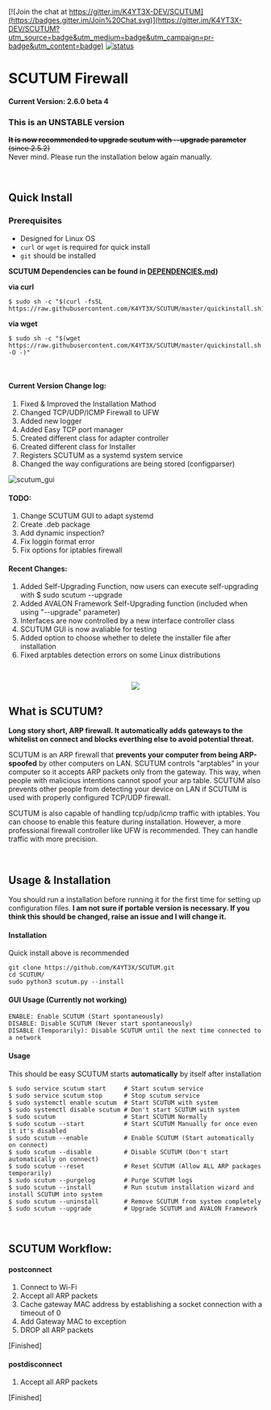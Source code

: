 [![Join the chat at https://gitter.im/K4YT3X-DEV/SCUTUM](https://badges.gitter.im/Join%20Chat.svg)](https://gitter.im/K4YT3X-DEV/SCUTUM?utm_source=badge&utm_medium=badge&utm_campaign=pr-badge&utm_content=badge)
[![status](https://travis-ci.org/K4YT3X/SCUTUM.svg)](https://travis-ci.org/K4YT3X/SCUTUM)

# SCUTUM Firewall

#### Current Version: 2.6.0 beta 4

### This is an UNSTABLE version

~~**It is now recommended to upgrade scutum with --upgrade parameter** (since 2.5.2)~~  
Never mind. Please run the installation below again manually.

<br>

## Quick Install
### Prerequisites
* Designed for Linux OS
* `curl` or `wget` is required for quick install
* `git` should be installed

**SCUTUM Dependencies can be found in [DEPENDENCIES.md](https://raw.githubusercontent.com/K4YT3X/SCUTUM/master/DEPENDENCIES.md))**

**via curl**
~~~~
$ sudo sh -c "$(curl -fsSL https://raw.githubusercontent.com/K4YT3X/SCUTUM/master/quickinstall.sh)"
~~~~

**via wget**
~~~~
$ sudo sh -c "$(wget https://raw.githubusercontent.com/K4YT3X/SCUTUM/master/quickinstall.sh -O -)"
~~~~

</br>

#### Current Version Change log:
1. Fixed & Improved the Installation Mathod
1. Changed TCP/UDP/ICMP Firewall to UFW
1. Added new logger
1. Added Easy TCP port manager
1. Created different class for adapter controller
1. Created different class for Installer
1. Registers SCUTUM as a systemd system service
1. Changed the way configurations are being stored (configparser)

![scutum_gui](https://user-images.githubusercontent.com/21986859/29802954-bb3475f2-8c46-11e7-8c21-efae476ac5a6.png)

#### TODO:
1. Change SCUTUM GUI to adapt systemd
1. Create .deb package
1. Add dynamic inspection?
1. Fix loggin format error
1. Fix options for iptables firewall


#### Recent Changes:
1. Added Self-Upgrading Function, now users can execute self-upgrading with $ sudo scutum --upgrade
1. Added AVALON Framework Self-Upgrading function (included when using "--upgrade" parameter)
1. Interfaces are now controlled by a new interface controller class
1. SCUTUM GUI is now avaliable for testing
1. Added option to choose whether to delete the installer file after installation
1. Fixed arptables detection errors on some Linux distributions

<br>
<p align="center"> 
<img src="https://user-images.githubusercontent.com/21986859/27760965-d228eda6-5e29-11e7-9ba6-3d9cc0408fd8.png">
</p>

## What is SCUTUM?
<b>Long story short, ARP firewall. It automatically adds gateways to the whitelist on connect and blocks everthing else to avoid potential threat.</b>

SCUTUM is an ARP firewall that **prevents your computer from being ARP-spoofed** by other computers on LAN. SCUTUM controls "arptables" in your computer so it accepts ARP packets only from the gateway. This way, when people with malicious intentions cannot spoof your arp table. SCUTUM also prevents other people from detecting your device on LAN if SCUTUM is used with properly configured TCP/UDP firewall.

SCUTUM is also capable of handling tcp/udp/icmp traffic with iptables. You can choose to enable this feature during installation. However, a more professional firewall controller like UFW is recommended. They can handle traffic with more precision.

<br>

## Usage & Installation
You should run a installation before running it for the first time for setting up configuration files. 
<b>I am not sure if portable version is necessary. If you think this should be changed, raise an issue and I will change it.</b>
#### Installation
Quick install above is recommended
~~~~
git clone https://github.com/K4YT3X/SCUTUM.git
cd SCUTUM/
sudo python3 scutum.py --install
~~~~

#### GUI Usage (Currently not working)
~~~~
ENABLE: Enable SCUTUM (Start spontaneously)
DISABLE: Disable SCUTUM (Never start spontaneously)
DISABLE (Temporarily): Disable SCUTUM until the next time connected to a network
~~~~


#### Usage
This should be easy
SCUTUM starts <b>automatically</b> by itself after installation
~~~~
$ sudo service scutum start     # Start scutum service
$ sudo service scutum stop      # Stop scutum service
$ sudo systemctl enable scutum  # Start SCUTUM with system
$ sudo systemctl disable scutum # Don't start SCUTUM with system
$ sudo scutum                   # Start SCUTUM Normally
$ sudo scutum --start           # Start SCUTUM Manually for once even it it's disabled
$ sudo scutum --enable          # Enable SCUTUM (Start automatically on connect)
$ sudo scutum --disable         # Disable SCUTUM (Don't start automatically on connect)
$ sudo scutum --reset           # Reset SCUTUM (Allow ALL ARP packages temporarily)
$ sudo scutum --purgelog        # Purge SCUTUM logs
$ sudo scutum --install         # Run scutum installation wizard and install SCUTUM into system
$ sudo scutum --uninstall       # Remove SCUTUM from system completely 
$ sudo scutum --upgrade         # Upgrade SCUTUM and AVALON Framework
~~~~

<br>

## SCUTUM Workflow:
#### postconnect
1. Connect to Wi-Fi
2. Accept all ARP packets
3. Cache gateway MAC address by establishing a socket connection with a timeout of 0
4. Add Gateway MAC to exception
5. DROP all ARP packets

[Finished]


#### postdisconnect
1. Accept all ARP packets

[Finished]
